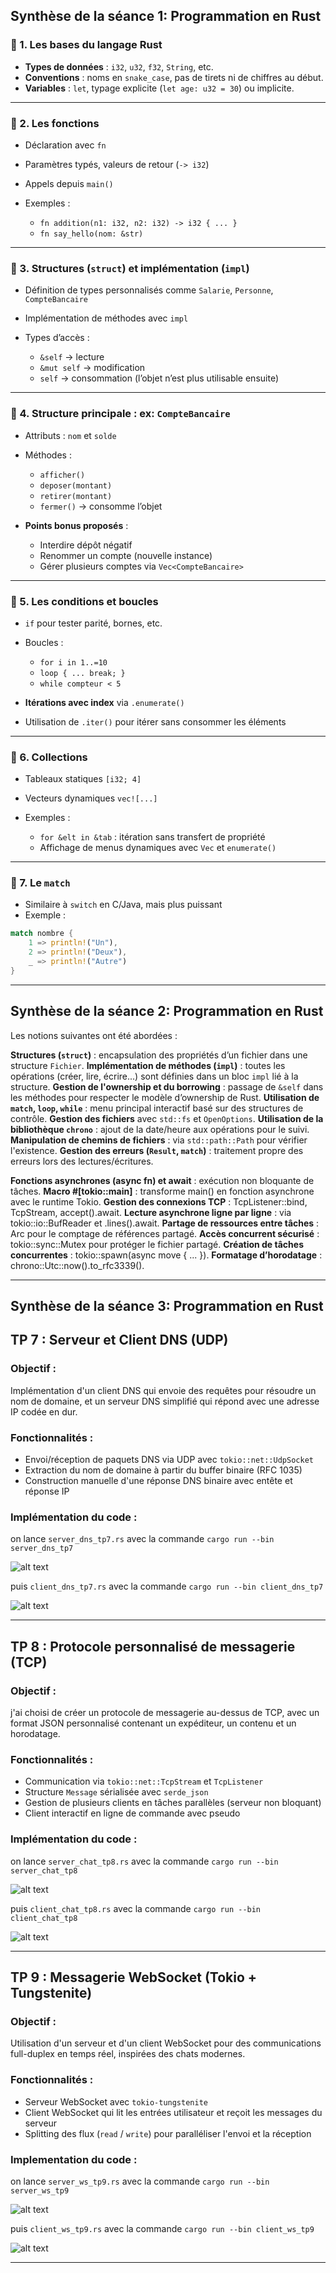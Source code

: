 ## Synthèse de la séance 1: Programmation en Rust

### 🔹 1. Les bases du langage Rust

* **Types de données** : `i32`, `u32`, `f32`, `String`, etc.
* **Conventions** : noms en `snake_case`, pas de tirets ni de chiffres au début.
* **Variables** : `let`, typage explicite (`let age: u32 = 30`) ou implicite.

---

### 🔹 2. Les fonctions

* Déclaration avec `fn`
* Paramètres typés, valeurs de retour (`-> i32`)
* Appels depuis `main()`
* Exemples :

  * `fn addition(n1: i32, n2: i32) -> i32 { ... }`
  * `fn say_hello(nom: &str)`

---

### 🔹 3. Structures (`struct`) et implémentation (`impl`)

* Définition de types personnalisés comme `Salarie`, `Personne`, `CompteBancaire`
* Implémentation de méthodes avec `impl`
* Types d’accès :

  * `&self` → lecture
  * `&mut self` → modification
  * `self` → consommation (l’objet n’est plus utilisable ensuite)

---

### 🔹 4. Structure principale : ex: `CompteBancaire`

* Attributs : `nom` et `solde`
* Méthodes :

  * `afficher()`
  * `deposer(montant)`
  * `retirer(montant)`
  * `fermer()` → consomme l’objet
* **Points bonus proposés** :

  * Interdire dépôt négatif
  * Renommer un compte (nouvelle instance)
  * Gérer plusieurs comptes via `Vec<CompteBancaire>`

---

### 🔹 5. Les conditions et boucles

* `if` pour tester parité, bornes, etc.
* Boucles :

  * `for i in 1..=10`
  * `loop { ... break; }`
  * `while compteur < 5`
* **Itérations avec index** via `.enumerate()`
* Utilisation de `.iter()` pour itérer sans consommer les éléments

---

### 🔹 6. Collections

* Tableaux statiques `[i32; 4]`
* Vecteurs dynamiques `vec![...]`
* Exemples :

  * `for &elt in &tab` : itération sans transfert de propriété
  * Affichage de menus dynamiques avec `Vec` et `enumerate()`

---

### 🔹 7. Le `match`

* Similaire à `switch` en C/Java, mais plus puissant
* Exemple :

```rust
match nombre {
    1 => println!("Un"),
    2 => println!("Deux"),
    _ => println!("Autre")
}
```


----------------------------------------------------------------------------------------------------------

## Synthèse de la séance 2: Programmation en Rust

Les notions suivantes ont été abordées :

**Structures (`struct`)** : encapsulation des propriétés d’un fichier dans une structure `Fichier`.
**Implémentation de méthodes (`impl`)** : toutes les opérations (créer, lire, écrire...) sont définies dans un bloc `impl` lié à la structure.
**Gestion de l'ownership et du borrowing** : passage de `&self` dans les méthodes pour respecter le modèle d’ownership de Rust.
**Utilisation de `match`, `loop`, `while`** : menu principal interactif basé sur des structures de contrôle.
**Gestion des fichiers** avec `std::fs` et `OpenOptions`.
**Utilisation de la bibliothèque `chrono`** : ajout de la date/heure aux opérations pour le suivi.
**Manipulation de chemins de fichiers** : via `std::path::Path` pour vérifier l'existence.
**Gestion des erreurs (`Result`, `match`)** : traitement propre des erreurs lors des lectures/écritures.

**Fonctions asynchrones (async fn) et await** : exécution non bloquante de tâches.
**Macro #[tokio::main]** : transforme main() en fonction asynchrone avec le runtime Tokio.
**Gestion des connexions TCP** : TcpListener::bind, TcpStream, accept().await.
**Lecture asynchrone ligne par ligne** : via tokio::io::BufReader et .lines().await.
**Partage de ressources entre tâches** : Arc<T> pour le comptage de références partagé.
**Accès concurrent sécurisé** : tokio::sync::Mutex<T> pour protéger le fichier partagé.
**Création de tâches concurrentes** : tokio::spawn(async move { ... }).
**Formatage d’horodatage** : chrono::Utc::now().to_rfc3339().

-------------------------------------------------------------------------------------------------------------------------------

## Synthèse de la séance 3: Programmation en Rust


## TP 7 : Serveur et Client DNS (UDP)

### Objectif :

Implémentation d'un client DNS qui envoie des requêtes pour résoudre un nom de domaine, et un serveur DNS simplifié qui répond avec une adresse IP codée en dur.

### Fonctionnalités :

* Envoi/réception de paquets DNS via UDP avec `tokio::net::UdpSocket`
* Extraction du nom de domaine à partir du buffer binaire (RFC 1035)
* Construction manuelle d'une réponse DNS binaire avec entête et réponse IP

### Implémentation du code :

on lance `server_dns_tp7.rs` avec la commande `cargo run --bin server_dns_tp7`

![alt text](image-1.png)

puis `client_dns_tp7.rs` avec la commande `cargo run --bin client_dns_tp7`

![alt text](image.png)

---

##  TP 8 : Protocole personnalisé de messagerie (TCP)

### Objectif :

j'ai choisi de créer un protocole de messagerie au-dessus de TCP, avec un format JSON personnalisé contenant un expéditeur, un contenu et un horodatage.

### Fonctionnalités :

* Communication via `tokio::net::TcpStream` et `TcpListener`
* Structure `Message` sérialisée avec `serde_json`
* Gestion de plusieurs clients en tâches parallèles (serveur non bloquant)
* Client interactif en ligne de commande avec pseudo

### Implémentation du code :

on lance `server_chat_tp8.rs` avec la commande `cargo run --bin server_chat_tp8`

![alt text](image-3.png)

puis `client_chat_tp8.rs` avec la commande `cargo run --bin client_chat_tp8`

![alt text](image-2.png)

---

##  TP 9 : Messagerie WebSocket (Tokio + Tungstenite)

### Objectif :

Utilisation d'un serveur et d'un client WebSocket pour des communications full-duplex en temps réel, inspirées des chats modernes.

### Fonctionnalités :

* Serveur WebSocket avec `tokio-tungstenite`
* Client WebSocket qui lit les entrées utilisateur et reçoit les messages du serveur
* Splitting des flux (`read` / `write`) pour paralléliser l'envoi et la réception

### Implementation du code :

on lance `server_ws_tp9.rs` avec la commande `cargo run --bin server_ws_tp9`

![alt text](image-5.png)

puis `client_ws_tp9.rs` avec la commande `cargo run --bin client_ws_tp9`

![alt text](image-4.png)

---
